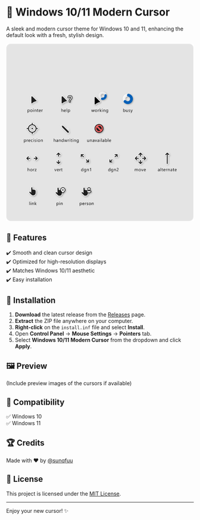 # 🌟 Windows 10/11 Modern Cursor  
A sleek and modern cursor theme for Windows 10 and 11, enhancing the default look with a fresh, stylish design.

![Preview](https://raw.githubusercontent.com/sunqfuu/Windows-10-11-Modern-Cursor/refs/heads/main/Preview.png)  

## 🎯 Features  
✔️ Smooth and clean cursor design  
✔️ Optimized for high-resolution displays  
✔️ Matches Windows 10/11 aesthetic  
✔️ Easy installation  

## 🔧 Installation  
1. **Download** the latest release from the [Releases](https://github.com/sunqfuu/Windows-10-11-Modern-Cursor/releases) page.  
2. **Extract** the ZIP file anywhere on your computer.  
3. **Right-click** on the `install.inf` file and select **Install**.  
4. Open **Control Panel** → **Mouse Settings** → **Pointers** tab.  
5. Select **Windows 10/11 Modern Cursor** from the dropdown and click **Apply**.  

## 🖼️ Preview  
(Include preview images of the cursors if available)

## 🚀 Compatibility  
✅ Windows 10  
✅ Windows 11  

## 🏆 Credits  
Made with ❤️ by [@sunqfuu](https://github.com/sunqfuu)  

## 📜 License  
This project is licensed under the [MIT License](LICENSE).  

---

Enjoy your new cursor! ✨  
